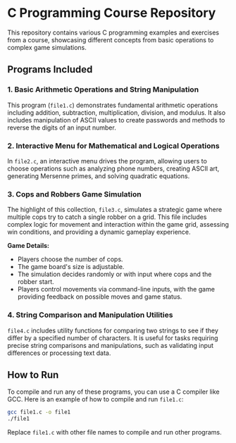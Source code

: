# C Programming Course Repository

This repository contains various C programming examples and exercises from a course, showcasing different concepts from basic operations to complex game simulations.

## Programs Included

### 1. Basic Arithmetic Operations and String Manipulation

This program (`file1.c`) demonstrates fundamental arithmetic operations including addition, subtraction, multiplication, division, and modulus. It also includes manipulation of ASCII values to create passwords and methods to reverse the digits of an input number.

### 2. Interactive Menu for Mathematical and Logical Operations

In `file2.c`, an interactive menu drives the program, allowing users to choose operations such as analyzing phone numbers, creating ASCII art, generating Mersenne primes, and solving quadratic equations.

### 3. Cops and Robbers Game Simulation

The highlight of this collection, `file3.c`, simulates a strategic game where multiple cops try to catch a single robber on a grid. This file includes complex logic for movement and interaction within the game grid, assessing win conditions, and providing a dynamic gameplay experience.

**Game Details:**
- Players choose the number of cops.
- The game board's size is adjustable.
- The simulation decides randomly or with input where cops and the robber start.
- Players control movements via command-line inputs, with the game providing feedback on possible moves and game status.

### 4. String Comparison and Manipulation Utilities

`file4.c` includes utility functions for comparing two strings to see if they differ by a specified number of characters. It is useful for tasks requiring precise string comparisons and manipulations, such as validating input differences or processing text data.

## How to Run

To compile and run any of these programs, you can use a C compiler like GCC. Here is an example of how to compile and run `file1.c`:

```bash
gcc file1.c -o file1
./file1
```

Replace `file1.c` with other file names to compile and run other programs.
